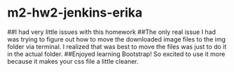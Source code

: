 # m2-hw2-jenkins-erika

##I had very little issues with this homework
##The only real issue I had was trying to figure out how to move the downloaded image files to the img folder via terminal. I realized that was best to move the files was just to do it in the actual folder.
##Enjoyed learning Bootstrap! So excited to use it more because it makes your css file a little cleaner.
